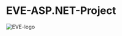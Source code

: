 # EVE-ASP.NET-Project
![EVE-logo](https://user-images.githubusercontent.com/74673812/133452760-8fea39e3-30d3-4b16-b86f-33dc2ade3288.jpeg)

